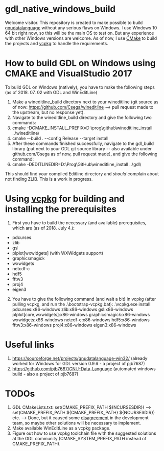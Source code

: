 # gdl_native_windows_build

Welcome visitor. This repository is created to make possible to build [gnudatalanguage](https://github.com/gnudatalanguage/gdl) without any serious flaws on Windows. I use Windows 10 64 bit right now, so this will be the main OS to test on. But any experience with other Windows versions are welcome.
As of now, I use [CMake](https://cmake.org/) to build the projects and [vcpkg](https://github.com/Microsoft/vcpkg) to handle the requirements.

# How to build GDL on Windows using CMAKE and VisualStudio 2017

To build GDL on Windows (natively), you have to make the following steps (as of 2018. 07. 02 with GDL and WinEditLine)

1. Make a wineditline_build directory next to your wineditline (git source as of now: https://github.com/Csega/wineditline --> pull request made to the upstream, but no response yet).
2. Navigate to the wineditline_build directory and give the following two commands:
3. cmake -DCMAKE_INSTALL_PREFIX=D:\prog\github\wineditline_install ..\wineditline\
4. cmake --build . --config Release --target install
5. After these commands finished successfully, navigate to the gdl_build library (put next to your GDL git source library -- also available under github.com/Csega as of now, pull request made), and give the following command:
6. cmake -DEDITLINEDIR=D:\Prog\GitHub\wineditline_install ..\gdl\

This should find your compiled Editline directory and *should* complain about not finding ZLIB. This is a work in progress.

# Using [vcpkg](https://github.com/Microsoft/vcpkg) for building and installing the prerequisites

1. First you have to build the necessary (and available) prerequisites, which are (as of 2018. July 4.):
  * pdcurses
  * zlib
  * gsl
  * plplot[wxwidgets] (with WXWidgets support)
  * graphicsmagick
  * wxwidgets
  * netcdf-c
  * hdf5
  * fftw3
  * proj4
  * eigen3

2. You have to give the following command (and wait a bit) in vcpkg (after pulling vcpkg, and run the .\bootstrap-vcpkg.bat):
.\vcpkg.exe install pdcurses:x86-windows zlib:x86-windows gsl:x86-windows plplot[core,wxwidgets]:x86-windows graphicsmagick:x86-windows wxwidgets:x86-windows netcdf-c:x86-windows hdf5:x86-windows fftw3:x86-windows proj4:x86-windows eigen3:x86-windows

# Useful links

1. https://sourceforge.net/projects/gnudatalanguage-win32/ (already worked for Windows for GDL version 0.9.6 - a project of pjb7687)
2. https://github.com/pjb7687/GNU-Data-Language (automated windows build - also a project of pjb7687)

# TODOs

1. GDL CMakeLists.txt: set(CMAKE_PREFIX_PATH ${NCURSESDIR}) --> set(CMAKE_PREFIX_PATH ${CMAKE_PREFIX_PATH} ${NCURSESDIR}) etc. --> Done, but it caused some [disagreement](https://github.com/gnudatalanguage/gdl/pull/416) in the development team, so maybe other solutions will be necessary to implement.
2. Make available WinEditLine as a vcpkg package.
3. Figure out how to use vcpkg toolchain file with the suggested solutions at the GDL community (CMAKE_SYSTEM_PREFIX_PATH instead of CMAKE_PREFIX_PATH).